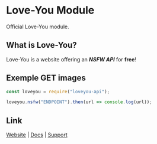 # Love-You Module
Official Love-You module.

## What is Love-You?

Love-You is a website offering an ***NSFW API*** for **free**!

## Exemple GET images

```js
const loveyou = require("loveyou-api");

loveyou.nsfw("ENDPOINT").then(url => console.log(url));
```

## Link
[Website](https://love-you.xyz/) | [Docs](https://docs.love-you.xyz/) | [Support](https://discord.gg/9w2j8mS)